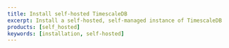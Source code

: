 ```yaml
---
title: Install self-hosted TimescaleDB
excerpt: Install a self-hosted, self-managed instance of TimescaleDB
products: [self_hosted]
keywords: [installation, self-hosted]
---
```


<Installation />
